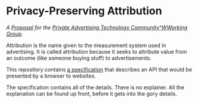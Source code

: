 # Privacy-Preserving Attribution

_A [Proposal](https://patcg.github.io/charter.html#proposals)
for the [Private Advertising Technology Community^WWorking Group](https://patcg.github.io/)._

Attribution is the name given to the measurement system used in advertising.
It is called attribution because it seeks to attribute value from
an outcome (like someone buying stuff)
to advertisements.

This repository contains [a specification](https://patcg.github.io/ppa-api/)
that describes an API that would be presented by a browser to websites.

The specification contains all of the details.  There is no explainer.
All the explanation can be found up front, before it gets into the gory details.
